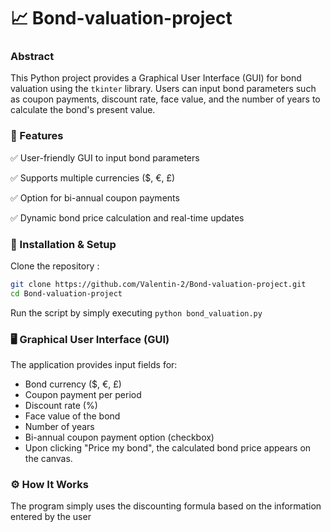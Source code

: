 # 📈 Bond-valuation-project 

### Abstract
This Python project provides a Graphical User Interface (GUI) for bond valuation using the `tkinter` library. Users can input bond parameters such as coupon payments, discount rate, face value, and the number of years to calculate the bond's present value.

### 🚀 Features 

✅ User-friendly GUI to input bond parameters

✅ Supports multiple currencies ($, €, £)

✅ Option for bi-annual coupon payments 

✅ Dynamic bond price calculation and real-time updates


### 📌 Installation & Setup

Clone the repository :

```sh
git clone https://github.com/Valentin-2/Bond-valuation-project.git
cd Bond-valuation-project
```
Run the script by simply executing `python bond_valuation.py`



### 🖥️ Graphical User Interface (GUI)

The application provides input fields for:

- Bond currency ($, €, £)
- Coupon payment per period
- Discount rate (%)
- Face value of the bond
- Number of years
- Bi-annual coupon payment option (checkbox)
- Upon clicking "Price my bond", the calculated bond price appears on the canvas.

### ⚙️ How It Works

The program simply uses the discounting formula based on the information entered by the user
